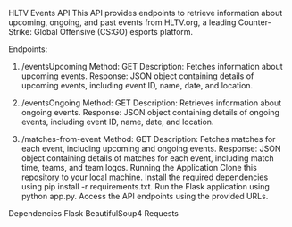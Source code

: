 HLTV Events API
This API provides endpoints to retrieve information about upcoming, ongoing, and past events from HLTV.org, a leading Counter-Strike: Global Offensive (CS:GO) esports platform.

Endpoints:

1. /eventsUpcoming
Method: GET
Description: Fetches information about upcoming events.
Response: JSON object containing details of upcoming events, including event ID, name, date, and location.

2. /eventsOngoing
Method: GET
Description: Retrieves information about ongoing events.
Response: JSON object containing details of ongoing events, including event ID, name, date, and location.

3. /matches-from-event
Method: GET
Description: Fetches matches for each event, including upcoming and ongoing events.
Response: JSON object containing details of matches for each event, including match time, teams, and team logos.
Running the Application
Clone this repository to your local machine.
Install the required dependencies using pip install -r requirements.txt.
Run the Flask application using python app.py.
Access the API endpoints using the provided URLs.

Dependencies
Flask
BeautifulSoup4
Requests
